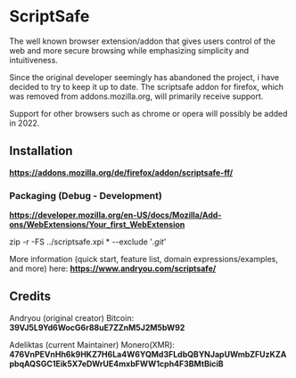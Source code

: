 # ScriptSafe
The well known browser extension/addon that gives users control of the web and more secure browsing while emphasizing simplicity and intuitiveness.

Since the original developer seemingly has abandoned the project, i have decided to try to keep it up to date.
The scriptsafe addon for firefox, which was removed from addons.mozilla.org, will primarily receive support.

Support for other browsers such as chrome or opera will possibly be added in 2022.


## Installation
**https://addons.mozilla.org/de/firefox/addon/scriptsafe-ff/**

### Packaging (Debug - Development)
**https://developer.mozilla.org/en-US/docs/Mozilla/Add-ons/WebExtensions/Your_first_WebExtension**

zip -r -FS ../scriptsafe.xpi * --exclude '*.git*'

More information (quick start, feature list, domain expressions/examples, and more) here: **https://www.andryou.com/scriptsafe/**


## Credits
Andryou (original creator) Bitcoin: **39VJ5L9Yd6WocG6r88uE7ZZnM5J2M5bW92**

Adeliktas (current Maintainer) Monero(XMR): **476VnPEVnHh6k9HKZ7H6La4W6YQMd3FLdbQBYNJapUWmbZFUzKZApbqAQSGC1Eik5X7eDWrUE4mxbFWW1cph4F3BMtBiciB**
